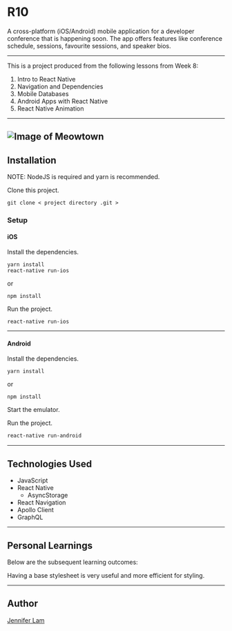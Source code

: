 # R10

A cross-platform (iOS/Android) mobile application for a developer conference that is happening soon.
The app offers features like conference schedule, sessions, favourite sessions, and speaker bios.

---

This is a project produced from the following lessons from Week 8:

1. Intro to React Native
2. Navigation and Dependencies
3. Mobile Databases
4. Android Apps with React Native
5. React Native Animation

---

## ![Image of Meowtown](https://github.com/nejmal/R10/blob/master/R10.png)

## Installation

NOTE: NodeJS is required and yarn is recommended.

Clone this project.

```
git clone < project directory .git >
```

### Setup

#### iOS

Install the dependencies.

```
yarn install
react-native run-ios
```

or

```
npm install
```

Run the project.

```
react-native run-ios
```

---

#### Android

Install the dependencies.

```
yarn install
```

or

```
npm install
```

Start the emulator.

Run the project.

```bash
react-native run-android
```

---

## Technologies Used

- JavaScript
- React Native
  - AsyncStorage
- React Navigation
- Apollo Client
- GraphQL

---

## Personal Learnings

Below are the subsequent learning outcomes:

Having a base stylesheet is very useful and more efficient for styling.

---

## Author

[Jennifer Lam](https://github.com/nejmal)
